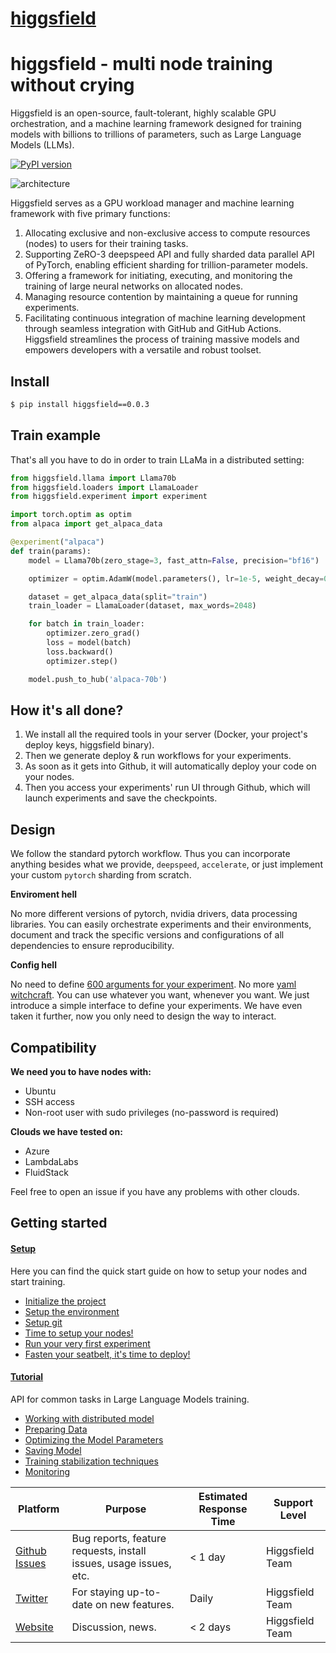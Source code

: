 # [higgsfield](https://github.com/higgsfield-ai/higgsfield)

# higgsfield - multi node training without crying


Higgsfield is an open-source, fault-tolerant, highly scalable GPU orchestration, and a machine learning framework designed for training models with billions to trillions of parameters, such as Large Language Models (LLMs).

[![PyPI version](https://badge.fury.io/py/higgsfield.svg)](https://badge.fury.io/py/higgsfield)

![architecture](https://raw.githubusercontent.com/higgsfield/higgsfield/main/docs/static/architecture.png)

Higgsfield serves as a GPU workload manager and machine learning framework with five primary functions:

1. Allocating exclusive and non-exclusive access to compute resources (nodes) to users for their training tasks.
2. Supporting ZeRO-3 deepspeed API and fully sharded data parallel API of PyTorch, enabling efficient sharding for trillion-parameter models.
3. Offering a framework for initiating, executing, and monitoring the training of large neural networks on allocated nodes.
4. Managing resource contention by maintaining a queue for running experiments.
5. Facilitating continuous integration of machine learning development through seamless integration with GitHub and GitHub Actions.
   Higgsfield streamlines the process of training massive models and empowers developers with a versatile and robust toolset.
## Install

```bash
$ pip install higgsfield==0.0.3
```



## Train example

That's all you have to do in order to train LLaMa in a distributed setting:

```python
from higgsfield.llama import Llama70b
from higgsfield.loaders import LlamaLoader
from higgsfield.experiment import experiment

import torch.optim as optim
from alpaca import get_alpaca_data

@experiment("alpaca")
def train(params):
    model = Llama70b(zero_stage=3, fast_attn=False, precision="bf16")

    optimizer = optim.AdamW(model.parameters(), lr=1e-5, weight_decay=0.0)

    dataset = get_alpaca_data(split="train")
    train_loader = LlamaLoader(dataset, max_words=2048)

    for batch in train_loader:
        optimizer.zero_grad()
        loss = model(batch)
        loss.backward()
        optimizer.step()

    model.push_to_hub('alpaca-70b')
```

## How it's all done?

1. We install all the required tools in your server (Docker, your project's deploy keys, higgsfield binary).
2. Then we generate deploy & run workflows for your experiments.
3. As soon as it gets into Github, it will automatically deploy your code on your nodes.
4. Then you access your experiments' run UI through Github, which will launch experiments and save the checkpoints.

## Design

We follow the standard pytorch workflow. Thus you can incorporate anything besides what we provide, `deepspeed`, `accelerate`, or just implement your custom `pytorch` sharding from scratch.

**Enviroment hell**

No more different versions of pytorch, nvidia drivers, data processing libraries.
You can easily orchestrate experiments and their environments, document and track the specific versions and configurations of all dependencies to ensure reproducibility.

**Config hell**

No need to define [600 arguments for your experiment](https://github.com/huggingface/transformers/blob/aaccf1844eccbb90cc923378e3c37a6b143d03fb/src/transformers/training_args.py#L161). No more [yaml witchcraft](https://hydra.cc/).
You can use whatever you want, whenever you want. We just introduce a simple interface to define your experiments. We have even taken it further, now you only need to design the way to interact.

## Compatibility

**We need you to have nodes with:**

- Ubuntu
- SSH access
- Non-root user with sudo privileges (no-password is required)

**Clouds we have tested on:**

- Azure
- LambdaLabs
- FluidStack

Feel free to open an issue if you have any problems with other clouds.

## Getting started

#### [Setup](./setup.md)

Here you can find the quick start guide on how to setup your nodes and start training.

- [Initialize the project](https://github.com/higgsfield/higgsfield/blob/main/setup.md#initialize-the-project)
- [Setup the environment](https://github.com/higgsfield/higgsfield/blob/main/setup.md#setup-the-environment)
- [Setup git](https://github.com/higgsfield/higgsfield/blob/main/setup.md#setup-git)
- [Time to setup your nodes!](https://github.com/higgsfield/higgsfield/blob/main/setup.md#time-to-setup-your-nodes)
- [Run your very first experiment](https://github.com/higgsfield/higgsfield/blob/main/setup.md#run-your-very-first-experiment)
- [Fasten your seatbelt, it's time to deploy!](https://github.com/higgsfield/higgsfield/blob/main/setup.md#fasten-your-seatbelt-its-time-to-deploy)

#### [Tutorial](./tutorial.md)

API for common tasks in Large Language Models training.

- [Working with distributed model](https://github.com/higgsfield/higgsfield/blob/main/tutorial.md#working-with-distributed-model)
- [Preparing Data](https://github.com/higgsfield/higgsfield/blob/main/tutorial.md#preparing-data)
- [Optimizing the Model Parameters](https://github.com/higgsfield/higgsfield/blob/main/tutorial.md#optimizing-the-model-parameters)
- [Saving Model](https://github.com/higgsfield/higgsfield/blob/main/tutorial.md#saving-model)
- [Training stabilization techniques](https://github.com/higgsfield/higgsfield/blob/main/tutorial.md#training-stabilization-techniques)
- [Monitoring](https://github.com/higgsfield/higgsfield/blob/main/tutorial.md#monitoring)

| Platform                                                          | Purpose                                                           | Estimated Response Time | Support Level   |
| ----------------------------------------------------------------- | ----------------------------------------------------------------- | ----------------------- | --------------- |
| [Github Issues](https://github.com/higgsfield/higgsfield/issues/) | Bug reports, feature requests, install issues, usage issues, etc. | < 1 day                 | Higgsfield Team |
| [Twitter](https://twitter.com/higgsfield_ai/)                     | For staying up-to-date on new features.                           | Daily                   | Higgsfield Team |
| [Website](https://higgsfield.ai/)                                 | Discussion, news.                                                 | < 2 days                | Higgsfield Team |

